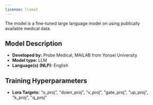 ```yaml
---
license: llama3
---
```

The model is a fine-tuned large language model on using publically available medical data.


## Model Description
- **Developed by:** Probe Medical, MAILAB from Yonsei University
- **Model type:** LLM
- **Language(s) (NLP):** English

## Training Hyperparameters
- **Lora Targets:** "o_proj", "down_proj", "v_proj", "gate_proj", "up_proj", "k_proj", "q_proj"
